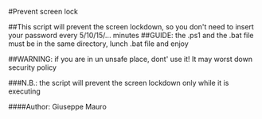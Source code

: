 #Prevent screen lock

##This script will prevent the screen lockdown, so you don't need to insert your password every 5/10/15/... minutes
##GUIDE: the .ps1 and the .bat file must be in the same directory, lunch .bat file and enjoy

##WARNING: if you are in un unsafe place, dont' use it! It may worst down security policy

###N.B.: the script will prevent the screen lockdown only while it is executing

####Author: Giuseppe Mauro
